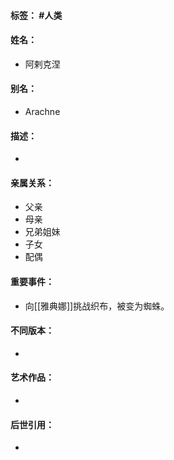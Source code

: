 #### 标签： #人类
#### 姓名：
- 阿剌克涅
#### 别名：
- Arachne
#### 描述：
- 
#### 亲属关系：
- 父亲
- 母亲
- 兄弟姐妹
- 子女
- 配偶
#### 重要事件：
- 向[[雅典娜]]挑战织布，被变为蜘蛛。
#### 不同版本：
- 
#### 艺术作品：
- 
#### 后世引用：
- 